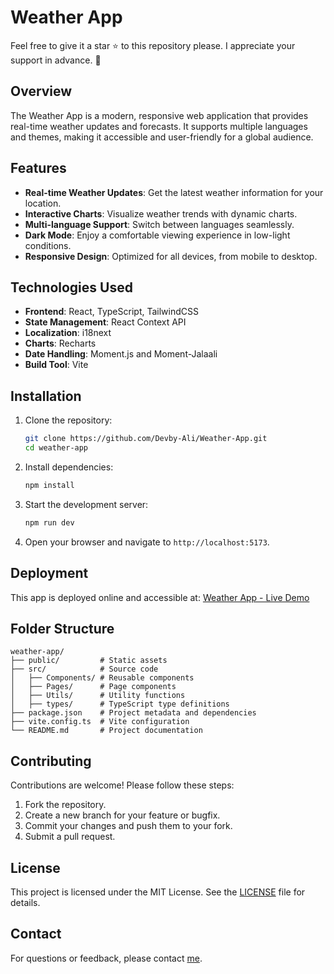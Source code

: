 # Weather App

Feel free to give it a star ⭐ to this repository please. I appreciate your support in advance. 💙

## Overview

The Weather App is a modern, responsive web application that provides real-time weather updates and forecasts. It supports multiple languages and themes, making it accessible and user-friendly for a global audience.

## Features

- **Real-time Weather Updates**: Get the latest weather information for your location.
- **Interactive Charts**: Visualize weather trends with dynamic charts.
- **Multi-language Support**: Switch between languages seamlessly.
- **Dark Mode**: Enjoy a comfortable viewing experience in low-light conditions.
- **Responsive Design**: Optimized for all devices, from mobile to desktop.

## Technologies Used

- **Frontend**: React, TypeScript, TailwindCSS
- **State Management**: React Context API
- **Localization**: i18next
- **Charts**: Recharts
- **Date Handling**: Moment.js and Moment-Jalaali
- **Build Tool**: Vite

## Installation

1. Clone the repository:

   ```bash
   git clone https://github.com/Devby-Ali/Weather-App.git
   cd weather-app
   ```

2. Install dependencies:

   ```bash
   npm install
   ```

3. Start the development server:

   ```bash
   npm run dev
   ```

4. Open your browser and navigate to `http://localhost:5173`.

## Deployment

This app is deployed online and accessible at:
[Weather App - Live Demo](https://weatherapp.liara.run)

## Folder Structure

```
weather-app/
├── public/         # Static assets
├── src/            # Source code
│   ├── Components/ # Reusable components
│   ├── Pages/      # Page components
│   ├── Utils/      # Utility functions
│   ├── types/      # TypeScript type definitions
├── package.json    # Project metadata and dependencies
├── vite.config.ts  # Vite configuration
└── README.md       # Project documentation
```

## Contributing

Contributions are welcome! Please follow these steps:

1. Fork the repository.
2. Create a new branch for your feature or bugfix.
3. Commit your changes and push them to your fork.
4. Submit a pull request.

## License

This project is licensed under the MIT License. See the [LICENSE](LICENSE) file for details.

## Contact

For questions or feedback, please contact [me](mailto:ali81fordev@gmail.com).
